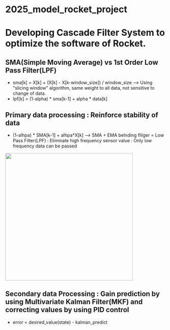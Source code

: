 # 2025_model_rocket_project
# Developing Cascade Filter System to optimize the software of Rocket.

## SMA(Simple Moving Average) vs 1st Order Low Pass Filter(LPF)
- sma[k] = X[k] + (X[k] - X[k-window_size]) / window_size --> Using "slicing window" algorithm, same weight to all data, not sensitive to change of data.
- lpf[k] = (1-alpha) * sma[k-1] + alpha * data[k]

## Primary data processing : Reinforce stability of data
- (1-alhpa) * SMA[k-1] + alhpa*X[k] --> SMA + EMA belnding flilger = Low Pass Filter(LPF) : Eliminate high frequency sensor value : Only low frequency data can be passed

<img src="https://github.com/user-attachments/assets/0d932935-2bb8-4f4c-85a5-5843554de293" width="400"/>

## Secondary data Processing : Gain prediction by using Multivariate Kalman Filter(MKF) and correcting values by using PID control
- error = desired_value(state) - kalman_predict
